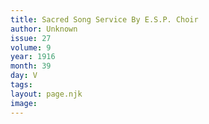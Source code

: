 ```yaml
---
title: Sacred Song Service By E.S.P. Choir
author: Unknown
issue: 27
volume: 9
year: 1916
month: 39
day: V
tags:
layout: page.njk
image:
---
```





